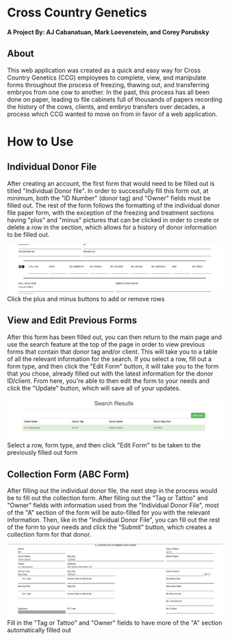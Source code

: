 # Cross Country Genetics
#### A Project By: AJ Cabanatuan, Mark Loevenstein, and Corey Porubsky

## About
This web application was created as a quick and easy way for Cross Country Genetics (CCG) employees to complete, view, and manipulate forms throughout the process of freezing, thawing out, and transferring embryos from one cow to another. In the past, this process has all been done on paper, leading to file cabinets full of thousands of papers recording the history of the cows, clients, and embryo transfers over decades, a process which CCG wanted to move on from in favor of a web application.

# How to Use

## Individual Donor File
After creating an account, the first form that would need to be filled out is titled "Individual Donor file". In order to successfully fill this form out, at minimum, both the "ID Number" (donor tag) and "Owner" fields must be filled out. The rest of the form follows the formatting of the individual donor file paper form, with the exception of the freezing and treatment sections having "plus" and "minus" pictures that can be clicked in order to create or delete a row in the section, which allows for a history of donor information to be filled out.

![alt tag](/READMEImages/plusMinus.png)
Click the plus and minus buttons to add or remove rows

## View and Edit Previous Forms
After this form has been filled out, you can then return to the main page and use the search feature at the top of the page in order to view previous forms that contain that donor tag and/or client. This will take you to a table of all the relevant information for the search. If you select a row, fill out a form type, and then click the "Edit Form" button, it will take you to the form that you chose, already filled out with the latest information for the donor ID/client. From here, you're able to then edit the form to your needs and click the "Update" button, which will save all of your updates.

![alt tag](/READMEImages/viewForms.png)
Select a row, form type, and then click "Edit Form" to be taken to the previously filled out form

## Collection Form (ABC Form)
After filling out the individual donor file, the next step in the process would be to fill out the collection form. After filling out the "Tag or Tattoo" and "Owner" fields with information used from the "Individual Donor File", most of the "A" section of the form will be auto-filled for you with the relevant information. Then, like in the "Individual Donor File", you can fill out the rest of the form to your needs and click the "Submit" button, which creates a collection form for that donor.

![alt tag](/READMEImages/autoFill.png)
Fill in the "Tag or Tattoo" and "Owner" fields to have more of the "A" section automatically filled out

